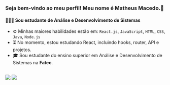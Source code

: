 ### Seja bem-vindo ao meu perfil! Meu nome é Matheus Macedo.👋

#### 👨🏽‍💻 Sou estudante de Análise e Desenvolvimento de Sistemas

- ⚙️ Minhas maiores habilidades estão em: `React.js`, `JavaScript`, `HTML`, `CSS`, `Java`, `Node.js`
- ⏳  No momento, estou estudando React, incluindo hooks, router, API e projetos.
- 🎓 Sou estudante do ensino superior em Análise e Desenvolvimento de Sistemas na **Fatec**.

##
          
<div> 
  <a href="https://www.linkedin.com/in/matheus-macedo-697591207/" target="_blank"><img src="https://img.shields.io/badge/-LinkedIn-%230077B5?style=for-the-badge&logo=linkedin&logoColor=white" target="_blank"></a> 
   <a href = "mailto:mtmacedo17@gmail.com"><img src="https://img.shields.io/badge/-Gmail-%23333?style=for-the-badge&logo=gmail&logoColor=white" target="_blank"></a>
</div>
   
